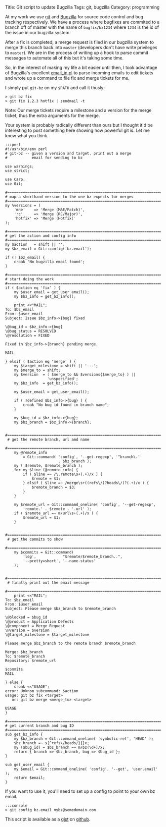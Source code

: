 Title: Git script to update Bugzilla
Tags: git, bugzilla
Category: programming


At my work we use [git](http://git-scm.com "Git") and
[Bugzilla](http://www.bugzilla.org "Bugzilla") for source code control and bug
tracking respectively.  We have a process where bugfixes are commited to a
branch off of master with the name of `bugfix/bz1234` where `1234` is the id
of the issue in our bugzilla system.

After a fix is completed, a merge request is filed in our bugzilla system to
merge this branch back into `master` (developers don't have write privileges
to `master`).  We are in the process of writing up a hook to parse commit
messages to automate all of this but it's taking some time.

So, in the interest of making my life a bit easier until then, I took
advantage of Bugzilla's excellent
[email_in.pl](http://www.bugzilla.org/docs/3.0/html/api/email_in.html) to
parse incoming emails to edit tickets and wrote up a command to file fix and
merge tickets for me.

I simply put `git-bz` on my `$PATH` and call it thusly:

    > git bz fix
    > git fix 1.2.3 hotfix | sendmail -t

Note: Our merge tickets require a milestone and a version for the merge ticket, thus
the extra arguments for the merge.

Your system is probably radically different than ours but I thought it'd be
interesting to post something here showing how powerful git is.  Let me know
what you think.


    :::perl
    #!/usr/bin/env perl
    # git-bz -- given a version and target, print out a merge
    #           email for sending to bz

    use warnings;
    use strict;

    use Carp;
    use Git;

    #============================================================================
    # map a shorthand version to the one bz expects for merges
    #============================================================================
    my %versions = (
        'mne'    => 'Merge (M&E/Patch)',
        'rc'     => 'Merge (RC/Major)',
        'hotfix' => 'Merge (Hotfix)'
    );

    #============================================================================
    # get the action and config info
    #============================================================================
    my $action   = shift || '';
    my $bz_email = Git::config('bz.email');

    if (! $bz_email) {
        croak 'No bugzilla email found';
    }

    #============================================================================
    # start doing the work
    #============================================================================
    if ( $action eq 'fix' ) {
        my $user_email = get_user_email();
        my $bz_info = get_bz_info();

        print <<"MAIL";
    To: $bz_email
    From: $user_email
    Subject: Issue $bz_info->{bug} fixed

    \@bug_id = $bz_info->{bug}
    \@bug_status = RESOLVED
    \@resolution = FIXED

    Fixed in $bz_info->{branch} pending merge.

    MAIL

    } elsif ( $action eq 'merge' ) {
        my $target_milestone = shift || '---';
        my $merge_to = shift;
        my $version  = ( $merge_to && $versions{$merge_to} ) ||
                       'unspecified';
        my $bz_info  = get_bz_info();

        my $user_email = get_user_email();

        if ( !defined $bz_info->{bug} ) {
            croak "No bug id found in branch name";
        }

        my $bug_id = $bz_info->{bug};
        my $bz_branch = $bz_info->{branch};

     #============================================================================
     # get the remote branch, url and name
     #============================================================================
        my @remote_info
            = Git::command( 'config', '--get-regexp', '^branch\.'
                            . $bz_branch );
        my ( $remote, $remote_branch );
        for my $line (@remote_info) {
            if ( $line =~ /\.remote\s+(.+)/x ) {
                $remote = $1;
            } elsif ( $line =~ /merge\s+((refs\/)?heads\/)?(.+)/x ) {
                $remote_branch = $3;
            }
        }

        my $remote_url = Git::command_oneline( 'config', '--get-regexp',
            'remote.' . $remote . '.url' );
        if ( $remote_url =~ m/url\s+(.+)/x ) {
            $remote_url = $1;
        }

     #============================================================================
     # get the commits to show
     #============================================================================
        my $commits = Git::command(
            'log',            "$remote/$remote_branch..",
            '--pretty=short', '--name-status'
        );

     #============================================================================
     # finally print out the email message
     #============================================================================
        print <<"MAIL";
    To: $bz_email
    From: $user_email
    Subject: Please merge $bz_branch to $remote_branch

    \@blocked = $bug_id
    \@product = Application Defects
    \@component = Merge Request
    \@version = $version
    \@target_milestone = $target_milestone

    Please merge $bz_branch to the remote branch $remote_branch

    Merge: $bz_branch
    To: $remote_branch
    Repository: $remote_url

    $commits
    MAIL

    } else {
        croak <<"USAGE";
    error: Unknon subcommand: $action
    usage: git bz fix <target>
       or: git bz merge <merge_to> <target>

    USAGE
    }

    #============================================================================
    # get current branch and bug ID
    #============================================================================
    sub get_bz_info {
        my $bz_branch = Git::command_oneline( 'symbolic-ref', 'HEAD' );
        $bz_branch =~ s{^refs\/heads/}{}x;
        my ($bug_id) = $bz_branch =~ m/bz(\d+)/x;
        return { branch => $bz_branch, bug => $bug_id };
    }

    sub get_user_email {
        my $email = Git::command_oneline( 'config', '--get', 'user.email' );
        return $email;
    }

If you want to use it, you'll need to set up a config to point to your own bz
email.

    :::console
    > git config bz.email mybz@somedomain.com

This script is available as a [gist](https://gist.github.com/710374) on [github](http://github.com).
